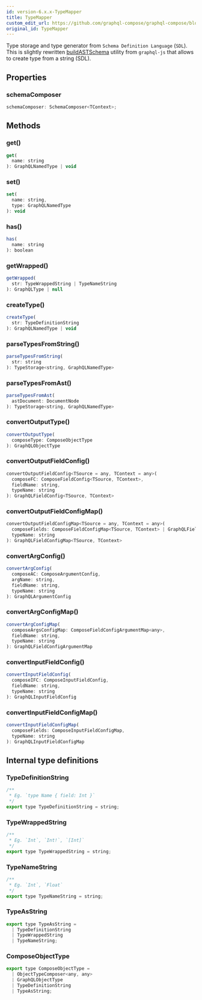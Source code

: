 ```yaml
---
id: version-6.x.x-TypeMapper
title: TypeMapper
custom_edit_url: https://github.com/graphql-compose/graphql-compose/blob/master/src/TypeMapper.d.ts
original_id: TypeMapper
---
```


<!-- 
🛑🛑🛑
DO NOT EDIT THIS FILE!
IT WAS AUTOGENERATED FROM d.ts FILE
🛑🛑🛑
If you want to make changes in this file, please do it via
https://github.com/graphql-compose/graphql-compose/blob/master/src/TypeMapper.d.ts
-->

Type storage and type generator from `Schema Definition Language` (`SDL`).
This is slightly rewritten [buildASTSchema](https://github.com/graphql/graphql-js/blob/master/src/utilities/buildASTSchema.js)
utility from `graphql-js` that allows to create type from a string (SDL).

## Properties

### schemaComposer

```js
schemaComposer: SchemaComposer<TContext>;
```

## Methods

### get()

```js
get(
  name: string
): GraphQLNamedType | void
```

### set()

```js
set(
  name: string,
  type: GraphQLNamedType
): void
```

### has()

```js
has(
  name: string
): boolean
```

### getWrapped()

```js
getWrapped(
  str: TypeWrappedString | TypeNameString
): GraphQLType | null
```

### createType()

```js
createType(
  str: TypeDefinitionString
): GraphQLNamedType | void
```

### parseTypesFromString()

```js
parseTypesFromString(
  str: string
): TypeStorage<string, GraphQLNamedType>
```

### parseTypesFromAst()

```js
parseTypesFromAst(
  astDocument: DocumentNode
): TypeStorage<string, GraphQLNamedType>
```

### convertOutputType()

```js
convertOutputType(
  composeType: ComposeObjectType
): GraphQLObjectType
```

### convertOutputFieldConfig()

```js
convertOutputFieldConfig<TSource = any, TContext = any>(
  composeFC: ComposeFieldConfig<TSource, TContext>,
  fieldName: string,
  typeName: string
): GraphQLFieldConfig<TSource, TContext>
```

### convertOutputFieldConfigMap()

```js
convertOutputFieldConfigMap<TSource = any, TContext = any>(
  composeFields: ComposeFieldConfigMap<TSource, TContext> | GraphQLFieldConfigMap<TSource, TContext>,
  typeName: string
): GraphQLFieldConfigMap<TSource, TContext>
```

### convertArgConfig()

```js
convertArgConfig(
  composeAC: ComposeArgumentConfig,
  argName: string,
  fieldName: string,
  typeName: string
): GraphQLArgumentConfig
```

### convertArgConfigMap()

```js
convertArgConfigMap(
  composeArgsConfigMap: ComposeFieldConfigArgumentMap<any>,
  fieldName: string,
  typeName: string
): GraphQLFieldConfigArgumentMap
```

### convertInputFieldConfig()

```js
convertInputFieldConfig(
  composeIFC: ComposeInputFieldConfig,
  fieldName: string,
  typeName: string
): GraphQLInputFieldConfig
```

### convertInputFieldConfigMap()

```js
convertInputFieldConfigMap(
  composeFields: ComposeInputFieldConfigMap,
  typeName: string
): GraphQLInputFieldConfigMap
```

## Internal type definitions

### TypeDefinitionString

```js
/**
 * Eg. `type Name { field: Int }`
 */
export type TypeDefinitionString = string;
```

### TypeWrappedString

```js
/**
 * Eg. `Int`, `Int!`, `[Int]`
 */
export type TypeWrappedString = string;
```

### TypeNameString

```js
/**
 * Eg. `Int`, `Float`
 */
export type TypeNameString = string;
```

### TypeAsString

```js
export type TypeAsString =
  | TypeDefinitionString
  | TypeWrappedString
  | TypeNameString;
```

### ComposeObjectType

```js
export type ComposeObjectType =
  | ObjectTypeComposer<any, any>
  | GraphQLObjectType
  | TypeDefinitionString
  | TypeAsString;
```
